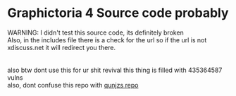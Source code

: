 # Graphictoria 4 Source code probably
 WARNING: I didn't test this source code, its definitely broken<br>
 Also, in the includes file there is a check for the url so if the url is not xdiscuss.net it will redirect you there.<br>
<br>
<br>
 also btw dont use this for ur shit revival this thing is filled with 435364587 vulns<br>
 also, dont confuse this repo with [qunjzs repo](https://github.com/Neekori/GraphictoriaWebsite)
